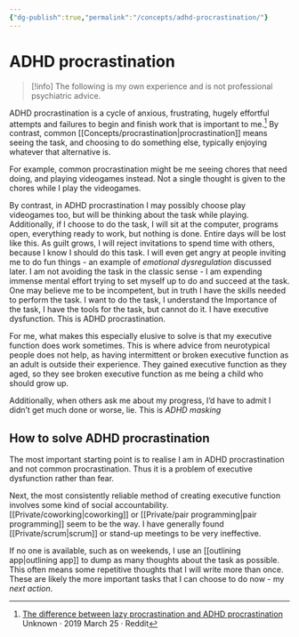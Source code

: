 ```yaml
---
{"dg-publish":true,"permalink":"/concepts/adhd-procrastination/"}
---
```


# ADHD procrastination

> [!info]
> The following is my own experience and is not professional psychiatric advice.

ADHD procrastination is a cycle of anxious, frustrating, hugely effortful attempts and failures to begin and finish work that is important to me.[^1] By contrast, common [[Concepts/procrastination\|procrastination]] means seeing the task, and choosing to do something else, typically enjoying whatever that alternative is. 

For example, common procrastination might be me seeing chores that need doing, and playing videogames instead. Not a single thought is given to the chores while I play the videogames.

By contrast, in ADHD procrastination I may possibly choose play videogames too, but will be thinking about the task while playing. Additionally, if I choose to do the task, I will sit at the computer, programs open, everything ready to work, but nothing is done. Entire days will be lost like this. As guilt grows, I will reject invitations to spend time with others, because I know I should do this task. I will even get angry at people inviting me to do fun things - an example of *emotional dysregulation* discussed later. I am not avoiding the task in the classic sense - I am expending immense mental effort trying to set myself up to do and succeed at the task. One may believe me to be incompetent, but in truth I have the skills needed to perform the task.  I want to do the task, I understand the Importance of the task, I have the tools for the task, but cannot do it. I have executive dysfunction. This is ADHD procrastination.

For me, what makes this especially elusive to solve is that my executive function does work sometimes. This is where advice from neurotypical people does not help, as having intermittent or broken executive function as an adult is outside their experience. They gained executive function as they aged, so they see broken executive function as me being a child who should grow up.

Additionally, when others ask me about my progress, I’d have to admit I didn’t get much done or worse, lie. This is *ADHD masking*

## How to solve ADHD procrastination

The most important starting point is to realise I am in ADHD procrastination and not common procrastination. Thus it is a problem of executive dysfunction rather than fear.

Next, the most consistently reliable method of creating executive function involves some kind of social accountability. [[Private/coworking\|coworking]] or [[Private/pair programming\|pair programming]] seem to be the way. I have generally found [[Private/scrum\|scrum]] or stand-up meetings to be very ineffective.

If no one is available, such as on weekends, I use an [[outlining app\|outlining app]] to dump as many thoughts about the task as possible. This often means some repetitive thoughts that I will write more than once. These are likely the more important tasks that I can choose to do now - my *next action*. 

[^1]: [The difference between lazy procrastination and ADHD procrastination](https://www.reddit.com/r/ADHD/comments/b5gure/the_difference_between_lazy_procrastination_and/)<br /> Unknown ‧ 2019 March 25 ‧ Reddit
